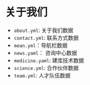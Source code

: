 # 关于我们

* `about.yml`: 关于我们数据
* `contact.yml`: 联系方式数据
* `mean.yml`：导航栏数据
* `news.yaml`： 咨询中心数据
* `medicine.yaml`: 建库技术数据
* `science.yml`: 合作伙伴数据
* `team.yml`: 人才队伍数据




